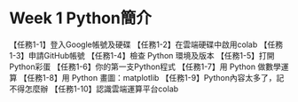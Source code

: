 # Week 1 Python簡介

【任務1-1】登入Google帳號及硬碟
【任務1-2】在雲端硬碟中啟用colab
【任務1-3】申請GitHub帳號
【任務1-4】檢查 Python 環境及版本
【任務1-5】打開Python彩蛋
【任務1-6】你的第一支Python程式
【任務1-7】用 Python 做數學運算
【任務1-8】用 Python 畫圖：matplotlib
【任務1-9】Python內容太多了，記不得怎麼辦
【任務1-10】認識雲端運算平台colab
